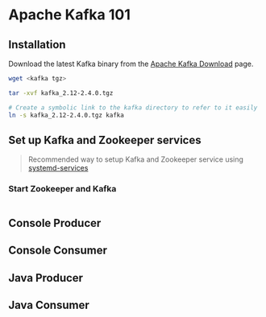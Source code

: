 # Apache Kafka 101

## Installation
Download the latest Kafka binary from the [Apache Kafka Download](https://kafka.apache.org/downloads) page.

```bash
wget <kafka tgz>

tar -xvf kafka_2.12-2.4.0.tgz

# Create a symbolic link to the kafka directory to refer to it easily 
ln -s kafka_2.12-2.4.0.tgz kafka

```

## Set up Kafka and Zookeeper services

> Recommended way to setup Kafka and Zookeeper service using [systemd-services](https://github.com/krunalvora/apachekafka101/blob/master/systemd-services/README.md)

### Start Zookeeper and Kafka
```bash

```

## Console Producer

## Console Consumer

## Java Producer

## Java Consumer

